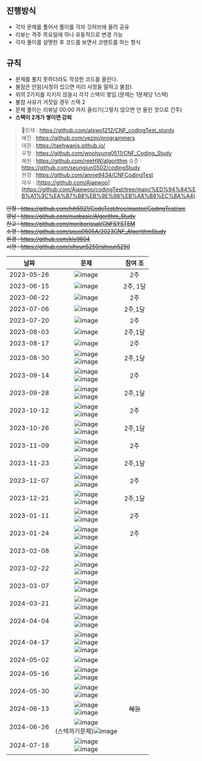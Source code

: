 ## 진행방식
+ 각자 문제를 풀어서 풀이를 각자 깃허브에 올려 공유
+ 리뷰는 격주 목요일에 하나 유동적으로 변경 가능
+ 각자 풀이를 설명한 후 코드를 보면서 코멘트를 하는 형식
## 규칙
+ 문제를 풀지 못하더라도 작성한 코드를 올린다.
+ 불참은 안됨(사정이 있으면 미리 사정을 말하고 불참).
+ 위의 2가지를 지키지 않을시 각각 스택이 쌓임.(문제는 1문제당 1스택)<br>
+ 불참 사유가 거짓일 경우 스택 2
+ 문제 풀이는 리뷰날 00:00 까지 올리기(그렇지 않으면 안 올린 것으로 간주)
+ **스택이 2개가 쌓이면 강퇴**


> 👑민재 : https://github.com/alswo1212/CNF_codingTest_sturdy  
> 예진 : https://github.com/yezini/programmers  
> 태환 : https://taehwanis.github.io/  
> 우형 : https://github.com/woohyung0511/CNF_Coding_Study  
> 혜원 : https://github.com/reeHW/algorithm
> 승준 : https://github.com/seungjun0502/codingStudy  
> 현정 : https://github.com/annie9434/CNFCodingTest  
> 재우 : [https://github.com/Ajaewoo](https://github.com/Ajaewoo/codingTest/tree/main/%ED%94%84%EB%A1%9C%EA%B7%B8%EB%9E%98%EB%A8%B8%EC%8A%A4)
  
~~인형 : https://github.com/hih5921/CodeTest/tree/master/CodingTest/src~~  
~~영남 : https://github.com/nuobasic/Algorithm_Study~~  
~~찬교 : https://github.com/moriborissal/CNFSYSTEM~~  
~~소영 : https://github.com/souo0605A/2023CNF_AlgorithmStudy~~  
~~원겸 : https://github.com/kly9604~~  
~~시현 : https://github.com/sihyun5250/sihyun5250~~  
  
| 날짜 | 문제 | 참여 조 |
| :---: | :---: | :---: |
| 2023-05-26 | ![image](https://github.com/alswo1212/CNF_codingTest_sturdy/assets/92290312/ae20eb60-1a5f-4c92-8958-6033ad601889) | 2주 |
| 2023-06-15 | ![image](https://github.com/alswo1212/CNF_codingTest_sturdy/assets/92290312/9ea2417e-3753-4080-bfa7-6210f86e2241) | 2주, 1달 |
| 2023-06-22 | ![image](https://github.com/alswo1212/CNF_codingTest_sturdy/assets/92290312/28a88211-8342-4da4-bc00-7c25b4709ab8) | 2주 |
| 2023-07-06 | ![image](https://github.com/alswo1212/CNF_codingTest_sturdy/assets/92290312/a0c390a8-9ff4-4b84-be86-0856435a8e1b) | 2주,1달 |
| 2023-07-20 | ![image](https://github.com/alswo1212/CNF_codingTest_sturdy/assets/92290312/5cd4db5b-9e69-41ba-b8f3-01ba5ee47d44) | 2주 |
| 2023-08-03 | ![image](https://github.com/alswo1212/CNF_codingTest_sturdy/assets/92290312/3c626384-3437-49b1-ab72-966c0dcb014c) | 2주,1달 |
| 2023-08-17 | ![image](https://github.com/alswo1212/CNF_codingTest_sturdy/assets/92290312/fc1a2180-994e-4300-9751-37970de69cd0) | 2주 |
| 2023-08-30 | ![image](https://github.com/alswo1212/CNF_codingTest_sturdy/assets/92290312/138727b8-5fcf-488d-a815-9b56b64f8048)   <br/>   ![image](https://github.com/alswo1212/CNF_codingTest_sturdy/assets/92290312/d832c00a-d45d-4006-b0ce-fec1b325437a)  | 2주,1달 |
| 2023-09-14 | ![image](https://github.com/alswo1212/CNF_codingTest_sturdy/assets/92290312/9e889fc1-6ea8-4d61-978c-6e45fcf31b6a)   <br/>   ![image](https://github.com/alswo1212/CNF_codingTest_sturdy/assets/92290312/26701449-62f1-4b30-8f9d-8b2526db6609)  | 2주 |
| 2023-09-28 | ![image](https://github.com/alswo1212/CNF_codingTest_sturdy/assets/92290312/2e7660f4-f930-4ee0-87c2-857a700ffabe) <br/>  ![image](https://github.com/alswo1212/CNF_codingTest_sturdy/assets/92290312/5d9932e0-0e2e-4a4b-90d2-f821b8427c7e)  | 2주,1달 |
| 2023-10-12 | ![image](https://github.com/alswo1212/CNF_codingTest_sturdy/assets/92290312/2dc89425-83f0-459b-87c9-fdf53560d7c2) <br/>  ![image](https://github.com/alswo1212/CNF_codingTest_sturdy/assets/92290312/3ac869fe-bed2-4afa-b149-9a188535adf3)  | 2주 |
| 2023-10-26 | ![image](https://github.com/alswo1212/CNF_codingTest_sturdy/assets/92290312/0baae812-5d81-485c-84fc-01381c0321f7) <br/>  ![image](https://github.com/alswo1212/CNF_codingTest_sturdy/assets/92290312/e27ec5f8-097a-497c-9815-de2bb9d6eb6f) | 2주,1달 |
| 2023-11-09 | ![image](https://github.com/alswo1212/CNF_codingTest_sturdy/assets/92290312/1856717d-0a62-46ac-9b19-0ae61e762157) <br/>  ![image](https://github.com/alswo1212/CNF_codingTest_sturdy/assets/92290312/733854d6-a1c0-42fb-8d43-547a6b01cf31) | 2주 |
| 2023-11-23 | ![image](https://github.com/alswo1212/CNF_codingTest_sturdy/assets/92290312/3011499a-81f3-4a5f-8ffc-2fa784c9d86c) <br/> ![image](https://github.com/alswo1212/CNF_codingTest_sturdy/assets/92290312/23f68d73-03d6-4b3f-94da-eb60b9fbf90a) | 2주,1달 |
| 2023-12-07 | ![image](https://github.com/alswo1212/CNF_codingTest_sturdy/assets/92290312/17e6f6f0-1acc-43b4-af86-8980f229ac5d) <br/> ![image](https://github.com/alswo1212/CNF_codingTest_sturdy/assets/92290312/12acd07d-92a9-446d-8e11-ef42e54bf1db) | 2주 |
| 2023-12-21 | ![image](https://github.com/alswo1212/CNF_codingTest_sturdy/assets/92290312/c1495ba7-abc9-4039-99cc-aae5240f9f5a) <br/> ![image](https://github.com/alswo1212/CNF_codingTest_sturdy/assets/92290312/1ca23770-c3c5-44e0-a027-d03a444233d3) | 2주,1달 |
| 2023-01-11 | ![image](https://github.com/alswo1212/CNF_codingTest_sturdy/assets/92290312/ed0ada5d-d2ab-4f5b-9977-4cc45c8f4f82) <br/> ![image](https://github.com/alswo1212/CNF_codingTest_sturdy/assets/92290312/533c010b-fd13-499d-9801-fcaeec0aad3e) | 2주 |
| 2023-01-24 | ![image](https://github.com/alswo1212/CNF_codingTest_sturdy/assets/92290312/73cd88bb-de5b-4093-b879-35eacc9760b1) <br/> ![image](https://github.com/alswo1212/CNF_codingTest_sturdy/assets/92290312/36893cab-a3ad-4974-83b7-2d956075f5d4) | 2주 |
| 2023-02-08 | ![image](https://github.com/alswo1212/CNF_codingTest_sturdy/assets/92290312/5a39b4f6-0994-4493-8e88-caa645de4ed2) <br/> ![image](https://github.com/alswo1212/CNF_codingTest_sturdy/assets/92290312/6d8ff430-90eb-4f25-890c-449a90152226) |
| 2023-02-22 | ![image](https://github.com/alswo1212/CNF_codingTest_sturdy/assets/92290312/f5aa3189-0cd2-4a43-b11b-982ea7daa672) <br> ![image](https://github.com/alswo1212/CNF_codingTest_sturdy/assets/92290312/a66e5138-bbcd-473c-995b-47f3f1ae0fed) |  |
| 2023-03-07 | ![image](https://github.com/alswo1212/CNF_codingTest_sturdy/assets/92290312/ed626c13-5f43-4232-9315-a4f80040d041) <br> ![image](https://github.com/alswo1212/CNF_codingTest_sturdy/assets/92290312/216293df-18c4-4b9d-bcdd-d73c73aa22d5) |  |
| 2024-03-21 | ![image](https://github.com/alswo1212/CNF_codingTest_sturdy/assets/92290312/e6ec5000-a379-49a6-ad3d-83de37db2985) <br> ![image](https://github.com/alswo1212/CNF_codingTest_sturdy/assets/92290312/99b1d3df-034a-40e9-ba72-ed35537a84d3) |  |
| 2024-04-04 | ![image](https://github.com/alswo1212/CNF_codingTest_sturdy/assets/92290312/9632ac99-5601-4ac6-9a41-f58cf3b38937) <br> ![image](https://github.com/alswo1212/CNF_codingTest_sturdy/assets/92290312/93bfb770-ed75-4069-a22c-0eb709702308) |  |
| 2024-04-17 | ![image](https://github.com/alswo1212/CNF_codingTest_sturdy/assets/92290312/b6265c10-c613-4133-a34c-f091edf1ecb5) <br> ![image](https://github.com/alswo1212/CNF_codingTest_sturdy/assets/92290312/0b3c201d-5a1a-4f5b-a339-2333f24547f0) <br> ![image](https://github.com/alswo1212/CNF_codingTest_sturdy/assets/92290312/fa93efd8-4fd1-4b21-a972-66d4f0062bbf) |  |
| 2024-05-02 | ![image](https://github.com/alswo1212/CNF_codingTest_sturdy/assets/92290312/d6425ab5-0057-4001-b963-03475d29689f) |  |
| 2024-05-16 | ![image](https://github.com/alswo1212/CNF_codingTest_sturdy/assets/92290312/bea2c23e-8480-44be-9a8d-c01dc1e351c8) <br> ![image](https://github.com/alswo1212/CNF_codingTest_sturdy/assets/92290312/0140d5f7-8d95-4d15-9274-90606ae82ec6) |  |
| 2024-05-30 | ![image](https://github.com/alswo1212/CNF_codingTest_sturdy/assets/92290312/81248977-697a-4373-80b3-33a6a2e5a9a0) <br> ![image](https://github.com/alswo1212/CNF_codingTest_sturdy/assets/92290312/9461e8ef-b676-426b-8254-921170ffa21a) |  |
| 2024-06-13 | ![image](https://github.com/alswo1212/CNF_codingTest_sturdy/assets/92290312/d9fe1de7-7b4e-4973-baf3-a43ab1c1509f) <br> ![image](https://github.com/alswo1212/CNF_codingTest_sturdy/assets/92290312/185857de-3e09-4009-b6f9-0555ab143c3a) | <del>혜원</del> |
| 2024-06-26 | ![image](https://github.com/alswo1212/CNF_codingTest_sturdy/assets/92290312/a1776dbf-512c-4c48-820e-d47cf677720a) <br> (스텍까기문제)![image](https://github.com/alswo1212/CNF_codingTest_sturdy/assets/92290312/5c275c25-2b1d-49bb-b2d0-71ebdd8158e0) |  |
| 2024-07-18 | ![image](https://github.com/alswo1212/CNF_codingTest_sturdy/assets/92290312/ec90810c-3b19-4688-b88a-fd335fae2cc7) <br> ![image](https://github.com/taehwanis/codingTest_study/assets/82363795/ada38151-8c88-4648-8814-e62d696bf601) |  |
